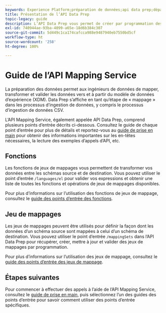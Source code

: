 ```yaml
---
keywords: Experience Platform;préparation de données;api data prep;dépannage;API
title: Présentation de l’API Data Prep
topic-legacy: guide
description: L’API Data Prep vous permet de créer par programmation des jeux de mappages et des fonctions, pour que vous puissiez transformer vos données entre les schémas source et de destination.
exl-id: 740944ae-93ba-4099-a65e-18d6b384c307
source-git-commit: 5d449c1ca174cafcca988e9487940eb7550bd5cf
workflow-type: ht
source-wordcount: '258'
ht-degree: 100%

---
```


# Guide de l’API Mapping Service

La préparation des données permet aux ingénieurs de données de mapper, transformer et valider les données vers et à partir du modèle de données d’expérience (XDM). Data Prep sʼaffiche en tant quʼétape de « mappage » dans les processus dʼingestion de données, y compris le processus dʼingestion de données CSV.

L’API Mapping Service, également appelée API Data Prep, comprend plusieurs points d’entrée décrits ci-dessous. Consultez le guide de chaque point d’entrée pour plus de détails et reportez-vous au [guide de prise en main](./getting-started.md) pour obtenir des informations importantes sur les en-têtes nécessaires, la lecture des exemples d’appels d’API, etc.

## Fonctions

Les fonctions de jeux de mappages vous permettent de transformer vos données entre les schémas source et de destination. Vous pouvez utiliser le point d’entrée `/languages/el` pour valider vos expressions et obtenir une liste de toutes les fonctions et opérations de jeux de mappages disponibles.

Pour plus d’informations sur l’utilisation des fonctions de jeux de mappage, consultez le [guide des points d’entrée des fonctions](./functions.md).

## Jeu de mappages

Les jeux de mappages peuvent être utilisés pour définir la façon dont les données d’un schéma source sont mappées à celui d’un schéma de destination. Vous pouvez utiliser le point d’entrée `/mappingSets` dans l’API Data Prep pour récupérer, créer, mettre à jour et valider des jeux de mappages par programmation.

Pour plus d’informations sur l’utilisation des jeux de mappage, consultez le [guide des points d’entrée des jeux de mappage](./mapping-set.md).

## Étapes suivantes

Pour commencer à effectuer des appels à l’aide de l’API Mapping Service, consultez le [guide de prise en main](./getting-started.md), puis sélectionnez l’un des guides des points d’entrée pour savoir comment utiliser des points d’entrée spécifiques.

